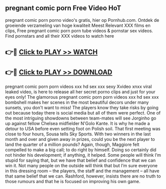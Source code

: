 ## pregnant comic porn Free Video HoT 

pregnant comic porn porno video's gratis, hier op Pornhub.com. Ontdek de groeiende verzameling van hoge kwaliteit Meest Relevant XXX films en clips,
Free pregnant comic porn porn tube videos & pornstar sex videos. Find pornstars and all their XXX videos to watch here


## 👉🔴 [Click to PLAY >> WATCH](http://us.freeplayer.one?title=pregnant_comic_porn&ref=16D)

## 👉🔴 [Click to PLAY >> DOWNLOAD](http://us.freeplayer.one?title=pregnant_comic_porn&ref=16D)


pregnant comic porn porn videos xxx hd sex xxx sexy Xvideo xnxx viral leaked video, is here to release all her secret porno clips and just for your eyes only! The glamorous pregnant comic porn porn videos xxx hd sex xxx bombshell makes her scenes in the most beautiful decors under many sunsets, you don't want to miss! The players know they take risks by going out because today there is social media but all of them were perfect. One of the most intriguing showdowns between team-mates will see Jorginho go up against fellow Chelsea midfielder N'Golo Kante. It is why he made a detour to USA before even setting foot on Polish soil. That first meeting was close to four hours, Sousa tells Sky Sports. With two winners in the last month and over and given away in prizes, could you be the next player to land the quarter of a million pounds? Again, though, Maggiore felt compelled to make a big call; to do right by himself. Doing so certainly did not hinder his development; if anything, it helped. Some people will think I’m stupid for saying that, but we have that belief and confidence that we can win it. Not many people on the outside will think that but I’m sure everyone in this dressing room – the players, the staff and the management – all have that same belief that we can. Rashford, however, insists there are no truth to those rumours and that he is focused on improving his own game.